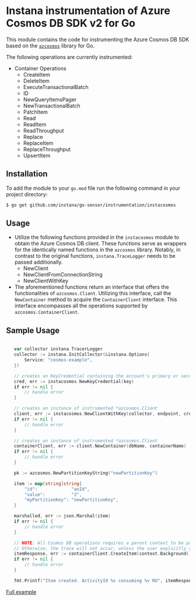 # Instana instrumentation of Azure Cosmos DB SDK v2 for Go

This module contains the code for instrumenting the Azure Cosmos DB SDK based on the [`azcosmos`](https://github.com/Azure/azure-sdk-for-go/tree/main/sdk/data/azcosmos) library for Go.

The following operations are currently instrumented:

* Container Operations
   * CreateItem
   * DeleteItem
   * ExecuteTransactionalBatch
   * ID
   * NewQueryItemsPager
   * NewTransactionalBatch
   * PatchItem
   * Read
   * ReadItem
   * ReadThroughput
   * Replace
   * ReplaceItem
   * ReplaceThroughput
   * UpsertItem

Installation
------------

To add the module to your `go.mod` file run the following command in your project directory:

```bash
$ go get github.com/instana/go-sensor/instrumentation/instacosmos
```

Usage
------

- Utilize the following functions provided in the `instacosmos` module to obtain the Azure Cosmos DB client. These functions serve as wrappers for the identically named functions in the `azcosmos` library. Notably, in contrast to the original functions, `instana.TraceLogger` needs to be passed additionally.
    - NewClient
    - NewClientFromConnectionString
    - NewClientWithKey
- The aforementioned functions return an interface that offers the functionalities of `azcosmos.Client`. Utilizing this interface, call the `NewContainer` method to acquire the `ContainerClient` interface. This interface encompasses all the operations supported by `azcosmos.ContainerClient`.   

Sample Usage
------------
 ```go

    var collector instana.TracerLogger
	collector := instana.InitCollector(&instana.Options{
		Service: "cosmos-example",
	})

    // creates an KeyCredential containing the account's primary or secondary key.
	cred, err := instacosmos.NewKeyCredential(key)
	if err != nil {
		// handle error
	}

    // creates an instance of instrumented *azcosmos.Client
	client, err := instacosmos.NewClientWithKey(collector, endpoint, cred, &azcosmos.ClientOptions{})
	if err != nil {
		// handle error
	}

	// creates an instance of instrumented *azcosmos.Client
	containerClient, err := client.NewContainer(dbName, containerName)
	if err != nil {
		// handle error
	}

	pk := azcosmos.NewPartitionKeyString("newPartitionKey")

	item := map[string]string{
		"id":             "anId",
		"value":          "2",
		"myPartitionKey": "newPartitionKey",
	}

	marshalled, err := json.Marshal(item)
	if err != nil {
		// handle error
	}

	// NOTE: All Cosmos DB operations requires a parent context to be passed in. 
	// Otherwise, the trace will not occur, unless the user explicitly allows opt-in exit spans without an entry span.
	itemResponse, err := containerClient.CreateItem(context.Background(), pk, marshalled, nil)
	if err != nil {
        // handle error
	}

	fmt.Printf("Item created. ActivityId %s consuming %v RU", itemResponse.ActivityID, itemResponse.RequestCharge) 
```
[Full example][fullExample]

[fullExample]: ../../example/cosmos/main.go
